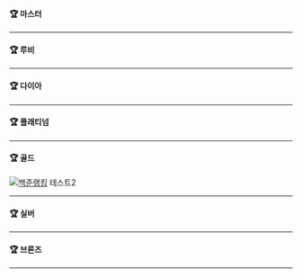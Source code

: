 #### 🏆 마스터

<hr>

#### 🏆 루비

<hr>

#### 🏆 다이아

<hr>

#### 🏆 플래티넘

<hr>

#### 🏆 골드

[![백준랭킹](http://mazassumnida.wtf/api/v2/generate_badge?boj=y2kdj9723)](https://solved.ac/y2kdj9723)
테스트2

<hr>

#### 🏆 실버

<hr>

#### 🏆 브론즈

<hr>
